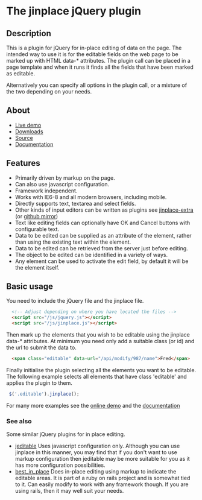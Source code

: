 # The jinplace jQuery plugin 

## Description

This is a plugin for jQuery for in-place editing of data on the page.
The intended way to use it is for the editable fields on the web
page to be marked up with HTML data-* attributes.
The plugin call can be placed in a page template and when it runs
it finds all the fields that have been marked as editable.

Alternatively you can specify all options in the plugin call, or a
mixture of the two depending on your needs.

## About 

* [Live demo](https://bitbucket.org/itinken/jinplace/wiki/demo.html)
* [Downloads](https://bitbucket.org/itinken/jinplace/downloads)
* [Source](https://bitbucket.org/itinken/jinplace/src)
* [Documentation](https://bitbucket.org/itinken/jinplace/wiki/Documentation)

## Features 

* Primarily driven by markup on the page.
* Can also use javascript configuration.
* Framework independent.
* Works with IE6-8 and all modern browsers, including mobile.
* Directly supports text, textarea and select fields.
* Other kinds of input editors can be written as plugins
see [jinplace-extra](https://bitbucket.org/itinken/jinplace-extra)
(or [github mirror](https://github.com/itinken/jinplace-extra))
* Text like editing fields can optionally have OK and Cancel buttons
with configurable text.
* Data to be edited can be supplied as an attribute of the element,
rather than using the existing text within the element.
* Data to be edited can be retrieved from the server just before
editing.
* The object to be edited can be identified in a variety of ways.
* Any element can be used to activate the edit field, by default it
will be the element itself.

## Basic usage 

You need to include the jQuery file and the jinplace file.

```html
  <!-- Adjust depending on where you have located the files -->
  <script src="/js/jquery.js"></script>
  <script src="/js/jinplace.js"></script>
```

Then mark up the elements that you wish to be editable using the
jinplace data-* attributes. At minimum you need only add a suitable
class (or id) and the url to submit the data to.

```html
  <span class="editable" data-url="/api/modify/987/name">Fred</span>
```

Finally initialise the plugin selecting all the elements you want
to be editable. The following example selects all elements that have
class 'editable' and applies the plugin to them.

```javascript
 $('.editable').jinplace();
```

For many more examples see the [online demo](https://bitbucket.org/itinken/jinplace/wiki/demo.html)
and the [documentation](https://bitbucket.org/itinken/jinplace/wiki/Documentation)

### See also

Some similar jQuery plugins for in place editing.

* [jeditable](http://www.appelsiini.net/projects/jeditable) Uses
javascript configuration only. Although you can use jinplace in this
manner, you may find that if you don't want to use markup
configuration then jeditable may be more suitable for you as it has
more configuration possibilities.
* [best_in_place](https://github.com/bernat/best_in_place) Does
in-place editing using markup to indicate the editable areas. It
is part of a ruby on rails project and is somewhat tied to it. Can
easily modify to work with any framework though. If you are using
rails, then it may well suit your needs.
